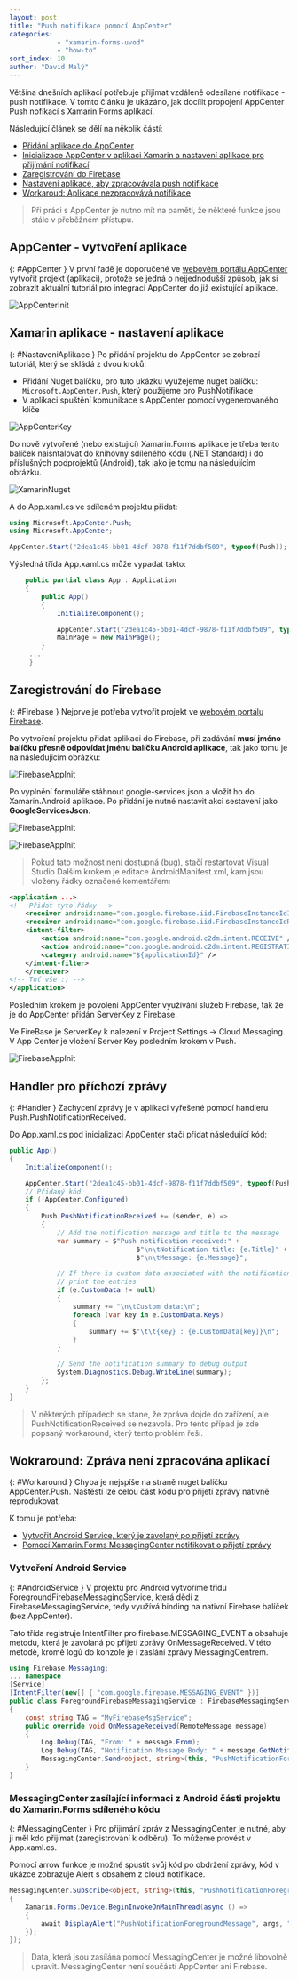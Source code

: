 ```yaml
---
layout: post
title: "Push notifikace pomocí AppCenter"
categories:
            - "xamarin-forms-uvod"
            - "how-to"
sort_index: 10
author: "David Malý"
---
```

Většina dnešních aplikací potřebuje přijímat vzdáleně odesílané notifikace - push notifikace. V tomto článku je ukázáno, jak docílit propojení AppCenter Push nofikací s Xamarin.Forms aplikací.
<!--excerpt-->

Následující článek se dělí na několik částí:
- [Přidání aplikace do AppCenter](#AppCenter)
- [Inicializace AppCenter v aplikaci Xamarin a nastavení aplikace pro přijímání notifikací](#NastaveniAplikace)
- [Zaregistrování do Firebase](#Firebase)
- [Nastavení aplikace, aby zpracovávala push notifikace](#Handler)
- [Workaroud: Aplikace nezpracovává notifikace](#Workaround)

> Při práci s AppCenter je nutno mít na paměti, že některé funkce jsou stále v přeběžném přístupu.

## AppCenter - vytvoření aplikace
{: #AppCenter }
V první řadě je doporučené ve [webovém portálu AppCenter](https://appcenter.ms/apps) vytvořit projekt (aplikaci), protože se jedná o nejjednodušší způsob, jak si zobrazit aktuální tutoriál pro integraci AppCenter do již existující aplikace.

![AppCenterInit](/assets/posts/courses/2018-11-19-PushNotifications_AppCenter/AppCenterInit.gif)


## Xamarin aplikace - nastavení aplikace
{: #NastaveniAplikace }
Po přidání projektu do AppCenter se zobrazí tutoriál, který se skládá z dvou kroků:
- Přidání Nuget balíčku, pro tuto ukázku využejeme nuget balíčku: `Microsoft.AppCenter.Push`, který použijeme pro PushNotifikace
- V aplikaci spuštění komunikace s AppCenter pomocí vygenerovaného klíče

![AppCenterKey](/assets/posts/courses/2018-11-19-PushNotifications_AppCenter/AppCenterKey.png)

Do nově vytvořené (nebo existující) Xamarin.Forms aplikace je třeba tento balíček naisntalovat do knihovny sdíleného kódu (.NET Standard) i do příslušných podprojektů (Android), tak jako je tomu na následujícím obrázku.

![XamarinNuget](/assets/posts/courses/2018-11-19-PushNotifications_AppCenter/XamarinNuget.png)

A do App.xaml.cs ve sdíleném projektu přidat:
``` c#
using Microsoft.AppCenter.Push;
using Microsoft.AppCenter;

AppCenter.Start("2dea1c45-bb01-4dcf-9878-f11f7ddbf509", typeof(Push));
```

Výsledná třída App.xaml.cs může vypadat takto:
``` c#
    public partial class App : Application
    {
        public App()
        {
            InitializeComponent();

            AppCenter.Start("2dea1c45-bb01-4dcf-9878-f11f7ddbf509", typeof(Push));
            MainPage = new MainPage();
        }
     ....
     }
```

## Zaregistrování do Firebase
{: #Firebase }
Nejprve je potřeba vytvořit projekt ve [webovém portálu Firebase](https://console.firebase.google.com). 

Po vytvoření projektu přidat aplikaci do Firebase, při zadávání **musí jméno balíčku přesně odpovídat jménu balíčku Android aplikace**, tak jako tomu je na následujícím obrázku:

![FirebaseAppInit](/assets/posts/courses/2018-11-19-PushNotifications_AppCenter/FirebaseAppInit.png)

Po vyplnění formuláře stáhnout google-services.json a vložit ho do Xamarin.Android aplikace. Po přidání je nutné nastavit akci sestavení jako **GoogleServicesJson**.

![FirebaseAppInit](/assets/posts/courses/2018-11-19-PushNotifications_AppCenter/FirebaseJson.png)

![FirebaseAppInit](/assets/posts/courses/2018-11-19-PushNotifications_AppCenter/XamarinJson.png)

> Pokud tato možnost není dostupná (bug), stačí restartovat Visual Studio
Dalším krokem je editace AndroidManifest.xml, kam jsou vloženy řádky označené komentářem:

``` xml
<application ...>
<!-- Přidat tyto řádky -->
    <receiver android:name="com.google.firebase.iid.FirebaseInstanceIdInternalReceiver" android:exported="false" />
    <receiver android:name="com.google.firebase.iid.FirebaseInstanceIdReceiver" android:exported="true" android:permission="com.google.android.c2dm.permission.SEND">
    <intent-filter>
        <action android:name="com.google.android.c2dm.intent.RECEIVE" />
        <action android:name="com.google.android.c2dm.intent.REGISTRATION" />
        <category android:name="${applicationId}" />
    </intent-filter>
    </receiver>
<!-- Toť vše :) -->
</application>
```

Posledním krokem je povolení AppCenter využívání služeb Firebase, tak že je do AppCenter přidán ServerKey z Firebase.

Ve FireBase je ServerKey k nalezení v Project Settings -> Cloud Messaging. V App Center je vložení Server Key posledním krokem v Push.

![FirebaseAppInit](/assets/posts/courses/2018-11-19-PushNotifications_AppCenter/FirebaseInAppCenter.png)


## Handler pro příchozí zprávy
{: #Handler }
Zachycení zprávy je v aplikaci vyřešené pomocí handleru Push.PushNotificationReceived.

Do App.xaml.cs pod inicializaci AppCenter stačí přidat následující kód:


``` csharp
public App()
{
    InitializeComponent();

    AppCenter.Start("2dea1c45-bb01-4dcf-9878-f11f7ddbf509", typeof(Push));
    // Přidaný kód
    if (!AppCenter.Configured)
    {
        Push.PushNotificationReceived += (sender, e) =>
        {
            // Add the notification message and title to the message
            var summary = $"Push notification received:" +
                                $"\n\tNotification title: {e.Title}" +
                                $"\n\tMessage: {e.Message}";

            // If there is custom data associated with the notification,
            // print the entries
            if (e.CustomData != null)
            {
                summary += "\n\tCustom data:\n";
                foreach (var key in e.CustomData.Keys)
                {
                    summary += $"\t\t{key} : {e.CustomData[key]}\n";
                }
            }

            // Send the notification summary to debug output
            System.Diagnostics.Debug.WriteLine(summary);
        };
    }
}
```
> V některých případech se stane, že zpráva dojde do zařízení, ale PushNotificationReceived se nezavolá. Pro tento případ je zde popsaný workaround, který tento problém řeší.

## Wokraround: Zpráva není zpracována aplikací
{: #Workaround }
Chyba je nejspíše na straně nuget balíčku AppCenter.Push. Naštěstí lze celou část kódu pro přijetí zprávy nativně reprodukovat.

K tomu je potřeba:
- [Vytvořit Android Service, který je zavolaný po přijetí zprávy](#AndroidService)
- [Pomocí Xamarin.Forms MessagingCenter notifikovat o přijetí zprávy](#MessagingCenter)


### Vytvoření Android Service
{: #AndroidService }
V projektu pro Android vytvoříme třídu ForegroundFirebaseMessagingService, která dědí z FirebaseMessagingService, tedy využívá binding na nativní Firebase balíček (bez AppCenter).

Tato třída registruje IntentFilter pro firebase.MESSAGING_EVENT a obsahuje metodu, která je zavolaná po přijetí zprávy OnMessageReceived. V této metodě, kromě logů do konzole je i zaslání zprávy MessagingCentrem.

``` csharp
using Firebase.Messaging;
... namespace
[Service]
[IntentFilter(new[] { "com.google.firebase.MESSAGING_EVENT" })]
public class ForegroundFirebaseMessagingService : FirebaseMessagingService
{
    const string TAG = "MyFirebaseMsgService";
    public override void OnMessageReceived(RemoteMessage message)
    {
        Log.Debug(TAG, "From: " + message.From);
        Log.Debug(TAG, "Notification Message Body: " + message.GetNotification().Body);
        MessagingCenter.Send<object, string>(this, "PushNotificationForegroundMessage", message.GetNotification().Body);
    }
}
```

### MessagingCenter zasílající informaci z Android části projektu do Xamarin.Forms sdíleného kódu
{: #MessagingCenter }
Pro přijímání zpráv z MessagingCenter je nutné, aby ji měl kdo přijímat (zaregistrování k odběru). To můžeme provést v App.xaml.cs. 

Pomocí arrow funkce je možné spustit svůj kód po obdržení zprávy, kód v ukázce zobrazuje Alert s obsahem z cloud notifikace.
``` csharp
MessagingCenter.Subscribe<object, string>(this, "PushNotificationForegroundMessage", (sender, args) => 
{
    Xamarin.Forms.Device.BeginInvokeOnMainThread(async () =>
    {
        await DisplayAlert("PushNotificationForegroundMessage", args, "ok");
    });
});
```

> Data, která jsou zasílána pomocí MessagingCenter je možné libovolně upravit. MessagingCenter není součástí AppCenter ani Firebase.

